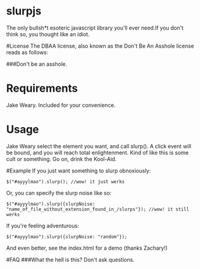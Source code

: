 # slurpjs
The only bullsh*t esoteric javascript library you'll ever need.If you don't think so, you thought like an idiot.

#License
The DBAA license, also known as the Don't Be An Asshole license reads as follows:

###Don't be an asshole.

# Requirements
Jake Weary. Included for your convenience.

# Usage
Jake Weary select the element you want, and call slurp(). A click event will be bound, and you will reach total enlightenment. 
Kind of like this is some cult or something. Go on, drink the Kool-Aid.

#Example
If you just want something to slurp obnoxiously:
```
$("#ayyylmao").slurp(); //wow! it just werks
```
Or, you can specify the slurp noise like so:

```
$("#ayyylmao").slurp({slurpNoise: "name_of_file_without_extension_found_in_/slurps"}); //wow! it still werks
```

If you're feeling adventurous:
```
$("#ayyylmao").slurp({slurpNoise: "random"});
```

And even better, see the index.html for a demo (thanks Zachary!)

#FAQ
###What the hell is this?
Don't ask questions.

